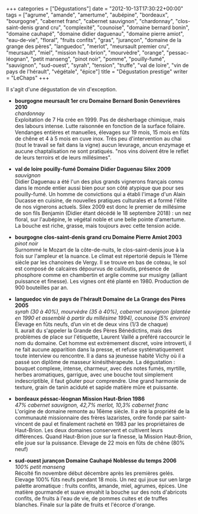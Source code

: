 +++
categories = ["Dégustations"]
date = "2012-10-13T17:30:22+00:00"
tags = ["agrume", "amande", "amertume", "aubépine", "bordeaux", "bourgogne", "cabernet franc", "cabernet sauvignon", "chardonnay", "clos-saint-denis grand cru", "complexité", "counoise", "domaine bernard bonin", "domaine cauhapé", "domaine didier daguenau", "domaine pierre amiot", "eau-de-vie", "floral", "fruits confits", "gras", "jurançon", "domaine de la grange des pères", "languedoc", "merlot", "meursault premier cru", "meursault", "miel", "mission haut-brion", "mourvèdre", "orange", "pessac-léognan", "petit manseng", "pinot noir", "pomme", "pouilly-fumé", "sauvignon", "sud-ouest", "syrah", "tension", "truffe", "val de loire", "vin de pays de l'hérault", "végétale", "épice"] 
title = "Dégustation prestige"
writer = "LeChaps"
+++

Il s'agit d'une dégustation de vin d'exception.

* **bourgogne meursault 1er cru Domaine Bernard Bonin Genevrières 2010**  
_chardonnay_  
Exploitation de 7 Ha crée en 1999. Pas de désherbage chimique, mais des labours intense. Lutte raisonnée en fonction de la surface foliaire. Vendanges entières et manuelles, élevages sur 19 mois, 15 mois en fûts de chêne et 4 à 5 mois en cuve inox. Très peu d'intervention au chai (tout le travail se fait dans la vigne) aucun levurage, ancun enzymage et aucune chaptalisation ne sont pratiqués. "nos vins doivent être le reflet de leurs terroirs et de leurs millésimes".

* **val de loire pouilly-fumé Domaine Didier Daguenau Silex 2009**  
_sauvignon_  
Didier Daguenau a été l'un des plus grands vignerons français connu dans le monde entier aussi bien pour son côté atypique que pour ses pouilly-fumé. Un homme de convictions qui a établi l'image d'un Alain Ducasse en cuisine, de nouvelles pratiques culturales et a formé l'élite de nos vignerons actuels. Silex 2009 est donc le premier de millésime de son fils Benjamin (Didier étant décédé le 18 septembre 2018) : un nez floral, sur l'aubépine, le végétal noble et une belle pointe d'amertume. La bouche est riche, grasse, mais toujours avec cette tension acide.

* **bourgogne clos-saint-denis grand cru Domaine Pierre Amiot 2003**  
_pinot noir_  
Surnommé le Mozart de la côte-de-nuits, le clos-saint-denis joue à la fois sur l'ampleur et la nuance. Le climat est répertorié depuis le 11ème siècle par les chanoines de Vergy. Il se trouve en bas de coteau, le sol est composé de calcaires dépourvus de cailloutis, présence de phosphore comme en chambertin et argile comme sur musigny (alliant puissance et finesse). Les vignes ont été planté en 1980. Production de 900 bouteilles par an.

* **languedoc vin de pays de l'hérault Domaine de La Grange des Pères 2005**  
_syrah (30 à 40%), mourvèdre (35 à 40%), cabernet sauvignon (plantée en 1990 et assemblé à partir du millésime 1994), counoise (5% environ)_  
Élevage en fûts neufs, d’un vin et de deux vins (1/3 de chaque)  
IL aurait du s'appeler la Grande des Pères Bénédictins, mais des problèmes de place sur l'étiquette, Laurent Vaillé a préféré raccourcir le nom du domaine. Cet homme est extrèmement discret, voire introverti, il ne fait aucune apparition dans la presse, et refuse systématiquement toute interview ou rencontre. Il a dans sa jeunesse habité Vichy où il a passé son diplôme de masseur kinésithérapeute. La dégustation : bouquet complexe, intense, charmeur, avec des notes fumés, myrtille, herbes aromatiques, garrigue, avec une bouche tout simplement indescriptible, il faut gôuter pour comprendre. Une grand harmonie de texture, grain de tanin aciduté et sapide matière mûre et puissante.

* **bordeaux péssac-léognan Mission Haut-Brion 1986**  
_47% cabernet sauvignon, 42,7% merlot, 10,3% cabernet franc_  
L'origine de domaine remonte au 16ème siècle. Il a été la propriété de la communauté missionnaire des frères lazaristes, ordre fondé par saint-vincent de paul et finalement racheté en 1983 par les propriétaires de Haut-Brion. Les deux domaines conservent et cultivent leurs différences. Quand Haut-Brion joue sur la finesse, la Mission Haut-Brion, elle joue sur la puissance. Elevage de 22 mois en fûts de chêne (80% neuf)

* **sud-ouest jurançon Domaine Cauhapé Noblesse du temps 2006**  
_100% petit manseng_  
Récolté fin novembre début décembre après les premières gelés. Elevage 100% fûts neufs pendant 18 mois. Un nez qui joue sur uen large palette aromatique : fruits confits, amande, miel, agrumes, épices. Une matière gourmande et suave envahit la bouche sur des nots d'abricots confits, de fruits à l'eau de vie, de pommes cuites et de truffes blanches. Finale sur la pâte de fruits et l'écorce d'orange.
